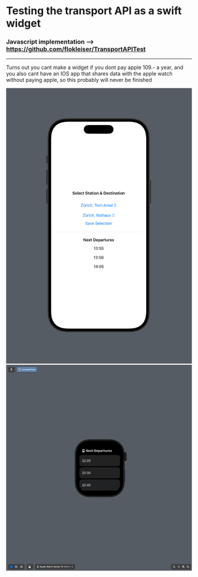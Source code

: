 # Testing the transport API as a swift widget

### Javascript implementation --> https://github.com/flokleiser/TransportAPITest 

___

Turns out you cant make a widget if you dont pay apple 109.- a year, and you also cant have an IOS app that shares data with the apple watch without paying apple, so this probably will never be finished


![](TramDisplay/Preview%20Content/Preview%20Assets.xcassets/preview.png)
![](TramDisplay/Preview%20Content/Preview%20Assets.xcassets/previewWatch.png)